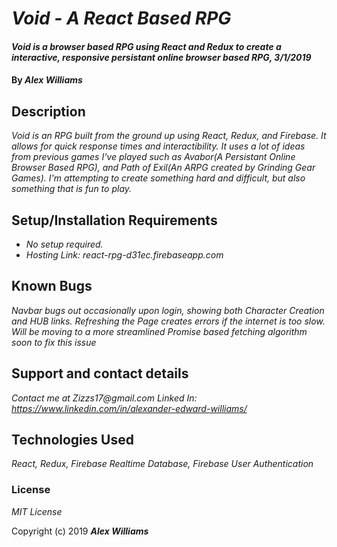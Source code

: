 # _Void - A React Based RPG_

#### _Void is a browser based RPG using React and Redux to create a interactive, responsive persistant online browser based RPG, 3/1/2019_

#### By _**Alex Williams**_

## Description

_Void is an RPG built from the ground up using React, Redux, and Firebase. It allows for quick response times and interactibility. It uses a lot of ideas from previous games I've played such as Avabor(A Persistant Online Browser Based RPG), and Path of Exil(An ARPG created by Grinding Gear Games). I'm attempting to create something hard and difficult, but also something that is fun to play._

## Setup/Installation Requirements

* _No setup required._
* _Hosting Link: react-rpg-d31ec.firebaseapp.com_

## Known Bugs

_Navbar bugs out occasionally upon login, showing both Character Creation and HUB links._
_Refreshing the Page creates errors if the internet is too slow. Will be moving to a more streamlined Promise based fetching algorithm soon to fix this issue_

## Support and contact details

_Contact me at Zizzs17@gmail.com_
_Linked In: https://www.linkedin.com/in/alexander-edward-williams/_

## Technologies Used

_React, Redux, Firebase Realtime Database, Firebase User Authentication_

### License

*MIT License*

Copyright (c) 2019 **_Alex Williams_**